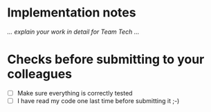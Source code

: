 # Implementation notes

_... explain your work in detail for Team Tech ..._

# Checks before submitting to your colleagues

- [ ] Make sure everything is correctly tested
- [ ] I have read my code one last time before submitting it ;-)
